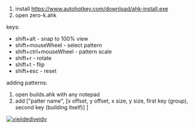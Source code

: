 1. install https://www.autohotkey.com/download/ahk-install.exe
2. open zero-k.ahk

keys:
- shift+alt - snap to 100% view
- shift+mouseWheel - select pattern
- shift+ctrl+mouseWheel - pattern scale
- shift+r - rotate
- shift+t - flip
- shift+esc - reset

adding patterns:
1. open builds.ahk with any notepad
2. add
   ["patter name", [x offset, y offset, x size, y size, first key (group), second key (building itself)] ]

[![vieiidediveidv](https://i.ibb.co/9tSgF2r/sdfasdfasdfasdf.png)](https://youtu.be/evfDFXCL8JY)
